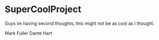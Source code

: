 # SuperCoolProject

Guys im having second thoughts, this might not be as cool as I thought.

Mark Fuller
Dante Hart
